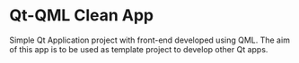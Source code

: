 # Qt-QML Clean App

Simple Qt Application project with front-end developed using QML. The aim of this app is to be used as template project to develop other Qt apps.

